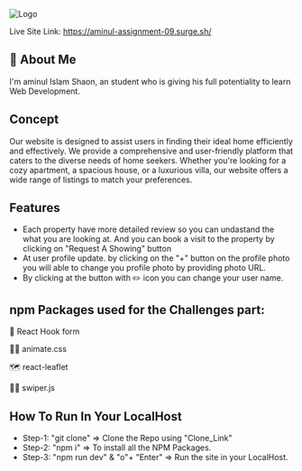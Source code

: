 ![Logo](https://i.ibb.co/5GFzGCW/Realty-Nest-1.png)


Live Site Link: https://aminul-assignment-09.surge.sh/

## 🚀 About Me
I'm aminul Islam Shaon, an student who is giving his full potentiality to learn Web Development.

## Concept
Our website is designed to assist users in finding their ideal home efficiently and effectively. We provide a comprehensive and user-friendly platform that caters to the diverse needs of home seekers. Whether you're looking for a cozy apartment, a spacious house, or a luxurious villa, our website offers a wide range of listings to match your preferences.

## Features 
- Each property have more detailed review so you can undastand the what you are looking at. And you can book a visit to the property by clicking on "Request A Showing" button
- At user profile update. by clicking on the "+" button on the profile photo you will able to change you profile photo by providing photo URL.
- By clicking at the button with ✏️ icon you can change your user name.  

## npm Packages used for the Challenges part:

🧠 React Hook form

👩‍💻 animate.css

🗺️ react-leaflet

🏃‍♂️ swiper.js


## How To Run In Your LocalHost

- Step-1: "git clone" => Clone the Repo using "Clone_Link"
- Step-2: "npm i" => To install all the NPM Packages.
- Step-3: "npm run dev" & "o"+ "Enter" => Run the site in your LocalHost.



